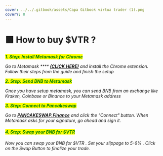 ```yaml
---
cover: ../../.gitbook/assets/Capa Gitbook virtua trader (1).png
coverY: 0
---
```


# 🟩 How to buy $VTR ?

&#x20;_<mark style="color:green;"></mark> <mark style="color:green;"></mark><mark style="color:green;">**1. Step: Install Metamask for Chrome**</mark>_

_Go to Metamask \*\*\*\*_ [_**(CLICK HERE)**_](https://metamask.io/) _and install the Chrome extension. Follow their steps from the guide and finish the setup_

_<mark style="color:green;">**2. Step: Send BNB to Metamask**</mark>_

_Once you have setup metamask, you can send BNB from an exchange like Kraken, Coinbase or Binance to your Metamask address_

_<mark style="color:green;">**3. Step: Connect to Pancakeswap**</mark>_

_Go to_ [_**PANCAKESWAP.Finance**_](https://exchange.pancakeswap.finance/#/swap?outputCurrency=0xE4FAE3Faa8300810C835970b9187c268f55D998F) _and click the "Connect" button. When Metamask asks for your signature, go ahead and sign it._

#### _<mark style="color:green;">4. Step: Swap your BNB for $VTR</mark>_

_Now you can swap your BNB for $VTR  . Set your slippage to 5-6% . Click on the Swap Button to finalize your trade._
